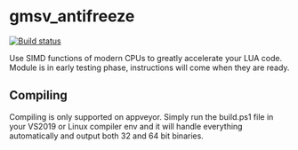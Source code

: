 # gmsv_antifreeze
[![Build status](https://ci.appveyor.com/api/projects/status/nqh6xy8et08re5ok?svg=true)](https://ci.appveyor.com/project/storm37000/gmsv-gsimd)

Use SIMD functions of modern CPUs to greatly accelerate your LUA code. <br>
Module is in early testing phase, instructions will come when they are ready.

## Compiling

Compiling is only supported on appveyor.  Simply run the build.ps1 file in your VS2019 or Linux compiler env and it will handle everything automatically and output both 32 and 64 bit binaries.
